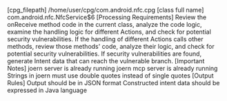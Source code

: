 [cpg_filepath]
/home/user/cpg/com.android.nfc.cpg
[class full name]
com.android.nfc.NfcService$6
[Processing Requirements]
Review the onReceive method code in the current class, analyze the code logic, examine the handling logic for different Actions, and check for potential security vulnerabilities.
If the handling of different Actions calls other methods, review those methods' code, analyze their logic, and check for potential security vulnerabilities.
If security vulnerabilities are found, generate Intent data that can reach the vulnerable branch.
[Important Notes]
joern server is already running
joern mcp server is already running
Strings in joern must use double quotes instead of single quotes
[Output Rules]
Output should be in JSON format
Constructed intent data should be expressed in Java language